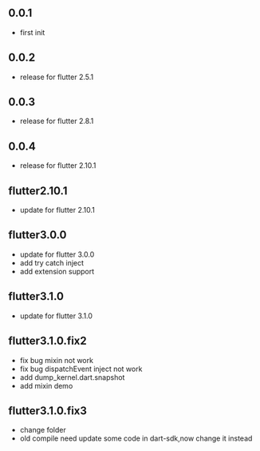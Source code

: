 ## 0.0.1

* first init

## 0.0.2

* release for flutter 2.5.1

## 0.0.3

* release for flutter 2.8.1

## 0.0.4

* release for flutter 2.10.1

## flutter2.10.1

* update for flutter 2.10.1

## flutter3.0.0

* update for flutter 3.0.0
* add try catch inject
* add extension support


## flutter3.1.0

* update for flutter 3.1.0


## flutter3.1.0.fix2

* fix bug mixin not work
* fix bug dispatchEvent inject not work
* add dump_kernel.dart.snapshot
* add mixin demo


## flutter3.1.0.fix3
* change folder 
* old compile need update some code in dart-sdk,now change it instead
